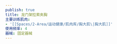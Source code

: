 ```yaml
---
publish: true
title: 龙门架拉索夹胸
主要训练肌肉:
- '[[Spaces/2-Area/运动健康/肌肉库/胸大肌\|胸大肌]]'
使用频率: 4
器械: 固定器械
---
```

